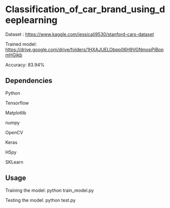 # Classification_of_car_brand_using_deeplearning

Dataset : https://www.kaggle.com/jessicali9530/stanford-cars-dataset

Trained model: https://drive.google.com/drive/folders/1HXAJUELObpp06H9VGNmopPiBopmHGjkb

Accuracy: 83.94%

## Dependencies

Python 

Tensorflow

Matplotlib

numpy

OpenCV

Keras

H5py

SKLearn


## Usage
Training the model: python train_model.py

Testing the model: python test.py
